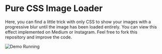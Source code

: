 # Pure CSS Image Loader
Here, you can find a little trick with only CSS to show your images with a progressive blur until the image has been loaded entirely. You can view this effect implemented on Medium or Instagram. Feel free to fork this repository and improve the code.

![Demo Running](http://gifyu.com/images/demo86c07.gif)
